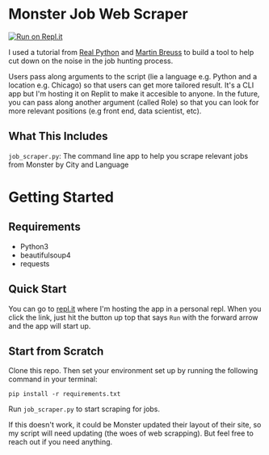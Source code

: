 # Monster Job Web Scraper
[![Run on Repl.it](https://repl.it/badge/github/crc8109/job-scraper)](https://repl.it/github/crc8109/job-scraper)

I used a tutorial from [Real Python](https://realpython.com/beautiful-soup-web-scraper-python/) and [Martin Breuss](https://github.com/martin-martin) to build a tool to help cut down on the noise in the job hunting process.



Users pass along arguments to the script (lie a language e.g. Python and a location e.g. Chicago) so that users can get more tailored result. It's a CLI app but I'm hosting it on Replit to make it accesible to anyone. In the future, you can pass along another argument (called Role) so that you can look for more relevant positions (e.g front end, data scientist, etc).

## What This Includes

 `job_scraper.py`: The command line app to help you scrape relevant jobs from Monster by City and Language


# Getting Started

## Requirements
* Python3
* beautifulsoup4
* requests

## Quick Start
You can go to [repl.it](https://repl.it/@crc8109/job-scraper#README.md) where I'm hosting the app in a personal repl. When you click the link, just hit the button up top that says `Run` with the forward arrow and the app will start up.

## Start from Scratch
Clone this repo. Then set your environment set up by running the following command in your terminal:
```
pip install -r requirements.txt
```
Run ```job_scraper.py``` to start scraping for jobs.

If this doesn't work, it could be Monster updated their layout of their site, so my script will need updating (the woes of web scrapping). But feel free to reach out if you need anything.
